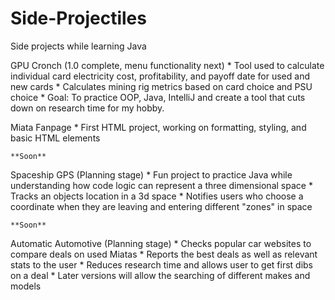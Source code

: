 # Side-Projectiles
Side projects while learning Java

GPU Cronch (1.0 complete, menu functionality next)
    * Tool used to calculate individual card electricity cost, profitability, and payoff date for used and new cards
    * Calculates mining rig metrics based on card choice and PSU choice
    * Goal: To practice OOP, Java, IntelliJ and create a tool that cuts down on research time for my hobby.
    
Miata Fanpage
    * First HTML project, working on formatting, styling, and basic HTML elements
    
    **Soon**
Spaceship GPS (Planning stage)
    * Fun project to practice Java while understanding how code logic can represent a three dimensional space
    * Tracks an objects location in a 3d space
    * Notifies users who choose a coordinate when they are leaving and entering different "zones" in space
    
    **Soon**
Automatic Automotive (Planning stage)
    * Checks popular car websites to compare deals on used Miatas
    * Reports the best deals as well as relevant stats to the user
    * Reduces research time and allows user to get first dibs on a deal
    * Later versions will allow the searching of different makes and models
    
